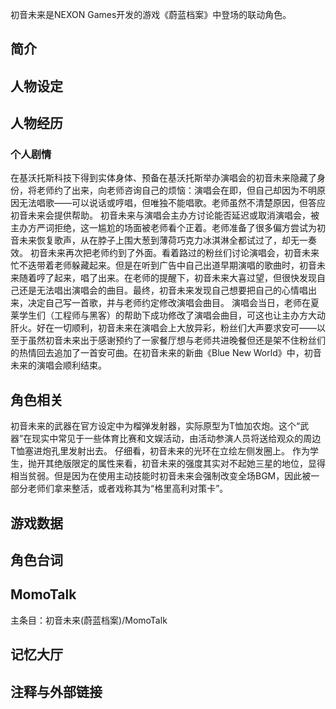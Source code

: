初音未来是NEXON Games开发的游戏《蔚蓝档案》中登场的联动角色。

## 简介

## 人物设定

## 人物经历

### 个人剧情
在基沃托斯科技下得到实体身体、预备在基沃托斯举办演唱会的初音未来隐藏了身份，将老师约了出来，向老师咨询自己的烦恼：演唱会在即，但自己却因为不明原因无法唱歌——可以说话或哼唱，但唯独不能唱歌。老师虽然不清楚原因，但答应初音未来会提供帮助。
初音未来与演唱会主办方讨论能否延迟或取消演唱会，被主办方严词拒绝，这一尴尬的场面被老师看个正着。老师准备了很多偏方尝试为初音未来恢复歌声，从在脖子上围大葱到薄荷巧克力冰淇淋全都试过了，却无一奏效。
初音未来再次把老师约到了外面。看着路过的粉丝们讨论演唱会，初音未来忙不迭带着老师躲藏起来。但是在听到广告中自己出道早期演唱的歌曲时，初音未来随着哼了起来，唱了出来。在老师的提醒下，初音未来大喜过望，但很快发现自己还是无法唱出演唱会的曲目。最终，初音未来发现自己想要把自己的心情唱出来，决定自己写一首歌，并与老师约定修改演唱会曲目。
演唱会当日，老师在夏莱学生们（工程师与黑客）的帮助下成功修改了演唱会曲目，可这也让主办方大动肝火。好在一切顺利，初音未来在演唱会上大放异彩，粉丝们大声要求安可——以至于虽然初音未来出于感谢预约了一家餐厅想与老师共进晚餐但还是架不住粉丝们的热情回去追加了一首安可曲。在初音未来的新曲《Blue New World》中，初音未来的演唱会顺利结束。

## 角色相关
初音未来的武器在官方设定中为榴弹发射器，实际原型为T恤加农炮。这个“武器”在现实中常见于一些体育比赛和文娱活动，由活动参演人员将送给观众的周边T恤塞进炮孔里发射出去。
仔细看，初音未来的光环在立绘左侧发圈上。
作为学生，抛开其绝版限定的属性来看，初音未来的强度其实对不起她三星的地位，显得相当贫弱。但是因为在使用主动技能时初音未来会强制改变全场BGM，因此被一部分老师们拿来整活，或者戏称其为“格里高利对策卡”。

## 游戏数据

## 角色台词

## MomoTalk
主条目：初音未来(蔚蓝档案)/MomoTalk

## 记忆大厅

## 注释与外部链接
